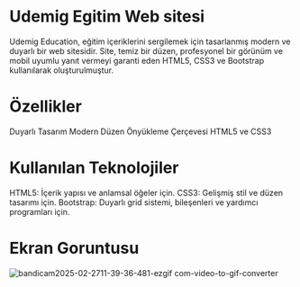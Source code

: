 # Udemig Egitim Web sitesi

Udemig Education, eğitim içeriklerini sergilemek için tasarlanmış modern ve duyarlı bir web sitesidir. Site, temiz bir düzen, profesyonel bir görünüm ve mobil uyumlu yanıt vermeyi garanti eden HTML5, CSS3 ve Bootstrap kullanılarak oluşturulmuştur.

# Özellikler

Duyarlı Tasarım
Modern Düzen
Önyükleme Çerçevesi
HTML5 ve CSS3
# Kullanılan Teknolojiler

HTML5: İçerik yapısı ve anlamsal öğeler için.
CSS3: Gelişmiş stil ve düzen tasarımı için.
Bootstrap: Duyarlı grid sistemi, bileşenleri ve yardımcı programları için.

# Ekran Goruntusu
![bandicam2025-02-2711-39-36-481-ezgif com-video-to-gif-converter](https://github.com/user-attachments/assets/c7e5addb-dffa-4aca-942f-88102c4ab91d)




